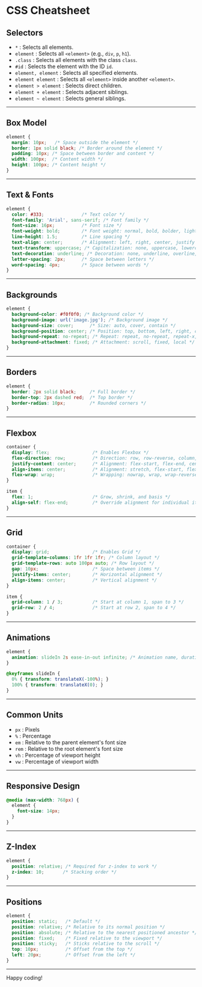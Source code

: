 
# CSS Cheatsheet

## Selectors
- `*` : Selects all elements.
- `element` : Selects all `<element>` (e.g., `div`, `p`, `h1`).
- `.class` : Selects all elements with the class `class`.
- `#id` : Selects the element with the ID `id`.
- `element, element` : Selects all specified elements.
- `element element` : Selects all `<element>` inside another `<element>`.
- `element > element` : Selects direct children.
- `element + element` : Selects adjacent siblings.
- `element ~ element` : Selects general siblings.

---

## Box Model
```css
element {
  margin: 10px;   /* Space outside the element */
  border: 1px solid black; /* Border around the element */
  padding: 10px; /* Space between border and content */
  width: 100px;  /* Content width */
  height: 100px; /* Content height */
}
```

---

## Text & Fonts
```css
element {
  color: #333;              /* Text color */
  font-family: 'Arial', sans-serif; /* Font family */
  font-size: 16px;          /* Font size */
  font-weight: bold;        /* Font weight: normal, bold, bolder, lighter, 100-900 */
  line-height: 1.5;         /* Line spacing */
  text-align: center;       /* Alignment: left, right, center, justify */
  text-transform: uppercase; /* Capitalization: none, uppercase, lowercase, capitalize */
  text-decoration: underline; /* Decoration: none, underline, overline, line-through */
  letter-spacing: 2px;      /* Space between letters */
  word-spacing: 4px;        /* Space between words */
}
```

---

## Backgrounds
```css
element {
  background-color: #f0f0f0; /* Background color */
  background-image: url('image.jpg'); /* Background image */
  background-size: cover;      /* Size: auto, cover, contain */
  background-position: center; /* Position: top, bottom, left, right, center */
  background-repeat: no-repeat; /* Repeat: repeat, no-repeat, repeat-x, repeat-y */
  background-attachment: fixed; /* Attachment: scroll, fixed, local */
}
```

---

## Borders
```css
element {
  border: 2px solid black;     /* Full border */
  border-top: 2px dashed red;  /* Top border */
  border-radius: 10px;         /* Rounded corners */
}
```

---

## Flexbox
```css
container {
  display: flex;                /* Enables Flexbox */
  flex-direction: row;          /* Direction: row, row-reverse, column, column-reverse */
  justify-content: center;      /* Alignment: flex-start, flex-end, center, space-between, space-around */
  align-items: center;          /* Alignment: stretch, flex-start, flex-end, center, baseline */
  flex-wrap: wrap;              /* Wrapping: nowrap, wrap, wrap-reverse */
}

item {
  flex: 1;                      /* Grow, shrink, and basis */
  align-self: flex-end;         /* Override alignment for individual item */
}
```

---

## Grid
```css
container {
  display: grid;                /* Enables Grid */
  grid-template-columns: 1fr 1fr 1fr; /* Column layout */
  grid-template-rows: auto 100px auto; /* Row layout */
  gap: 10px;                    /* Space between items */
  justify-items: center;        /* Horizontal alignment */
  align-items: center;          /* Vertical alignment */
}

item {
  grid-column: 1 / 3;           /* Start at column 1, span to 3 */
  grid-row: 2 / 4;              /* Start at row 2, span to 4 */
}
```

---

## Animations
```css
element {
  animation: slideIn 2s ease-in-out infinite; /* Animation name, duration, timing, and repetition */
}

@keyframes slideIn {
  0% { transform: translateX(-100%); }
  100% { transform: translateX(0); }
}
```

---

## Common Units
- `px` : Pixels
- `%` : Percentage
- `em` : Relative to the parent element's font size
- `rem` : Relative to the root element's font size
- `vh` : Percentage of viewport height
- `vw` : Percentage of viewport width

---

## Responsive Design
```css
@media (max-width: 768px) {
  element {
    font-size: 14px;
  }
}
```

---

## Z-Index
```css
element {
  position: relative; /* Required for z-index to work */
  z-index: 10;       /* Stacking order */
}
```

---

## Positions
```css
element {
  position: static;   /* Default */
  position: relative; /* Relative to its normal position */
  position: absolute; /* Relative to the nearest positioned ancestor */
  position: fixed;    /* Fixed relative to the viewport */
  position: sticky;   /* Sticks relative to the scroll */
  top: 10px;          /* Offset from the top */
  left: 20px;         /* Offset from the left */
}
```

---

Happy coding!
